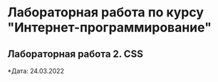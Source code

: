 # Лабораторная работа по курсу "Интернет-программирование"

## Лабораторная работа 2. CSS

*Дата: 24.03.2022
